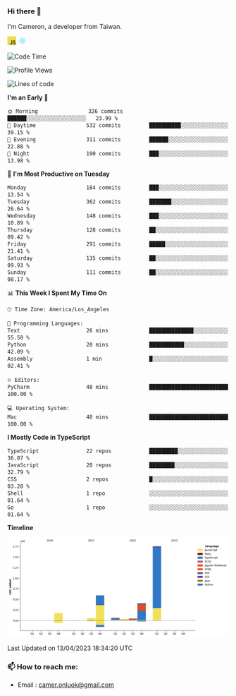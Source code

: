 ### Hi there 👋

I'm Cameron, a developer from Taiwan.


<code><img height="20" src="https://raw.githubusercontent.com/github/explore/80688e429a7d4ef2fca1e82350fe8e3517d3494d/topics/javascript/javascript.png"></code>
<code><img height="20" src="https://raw.githubusercontent.com/github/explore/80688e429a7d4ef2fca1e82350fe8e3517d3494d/topics/react/react.png"></code>



<!--START_SECTION:waka-->
![Code Time](http://img.shields.io/badge/Code%20Time-819%20hrs%2040%20mins-blue)

![Profile Views](http://img.shields.io/badge/Profile%20Views-0-blue)

![Lines of code](https://img.shields.io/badge/From%20Hello%20World%20I%27ve%20Written-3.1%20million%20lines%20of%20code-blue)

**I'm an Early 🐤** 

```text
🌞 Morning                326 commits         ██████░░░░░░░░░░░░░░░░░░░   23.99 % 
🌆 Daytime                532 commits         ██████████░░░░░░░░░░░░░░░   39.15 % 
🌃 Evening                311 commits         ██████░░░░░░░░░░░░░░░░░░░   22.88 % 
🌙 Night                  190 commits         ███░░░░░░░░░░░░░░░░░░░░░░   13.98 % 
```
📅 **I'm Most Productive on Tuesday** 

```text
Monday                   184 commits         ███░░░░░░░░░░░░░░░░░░░░░░   13.54 % 
Tuesday                  362 commits         ███████░░░░░░░░░░░░░░░░░░   26.64 % 
Wednesday                148 commits         ███░░░░░░░░░░░░░░░░░░░░░░   10.89 % 
Thursday                 128 commits         ██░░░░░░░░░░░░░░░░░░░░░░░   09.42 % 
Friday                   291 commits         █████░░░░░░░░░░░░░░░░░░░░   21.41 % 
Saturday                 135 commits         ██░░░░░░░░░░░░░░░░░░░░░░░   09.93 % 
Sunday                   111 commits         ██░░░░░░░░░░░░░░░░░░░░░░░   08.17 % 
```


📊 **This Week I Spent My Time On** 

```text
🕑︎ Time Zone: America/Los_Angeles

💬 Programming Languages: 
Text                     26 mins             ██████████████░░░░░░░░░░░   55.50 % 
Python                   20 mins             ███████████░░░░░░░░░░░░░░   42.09 % 
Assembly                 1 min               █░░░░░░░░░░░░░░░░░░░░░░░░   02.41 % 

🔥 Editors: 
PyCharm                  48 mins             █████████████████████████   100.00 % 

💻 Operating System: 
Mac                      48 mins             █████████████████████████   100.00 % 
```

**I Mostly Code in TypeScript** 

```text
TypeScript               22 repos            █████████░░░░░░░░░░░░░░░░   36.07 % 
JavaScript               20 repos            ████████░░░░░░░░░░░░░░░░░   32.79 % 
CSS                      2 repos             █░░░░░░░░░░░░░░░░░░░░░░░░   03.28 % 
Shell                    1 repo              ░░░░░░░░░░░░░░░░░░░░░░░░░   01.64 % 
Go                       1 repo              ░░░░░░░░░░░░░░░░░░░░░░░░░   01.64 % 
```



**Timeline**

![Lines of Code chart](https://raw.githubusercontent.com/camer0nluo/camer0nluo/main/assets/bar_graph.png)


 Last Updated on 13/04/2023 18:34:20 UTC
<!--END_SECTION:waka-->

### 📫 How to reach me:
- Email : camer.onluok@gmail.com
